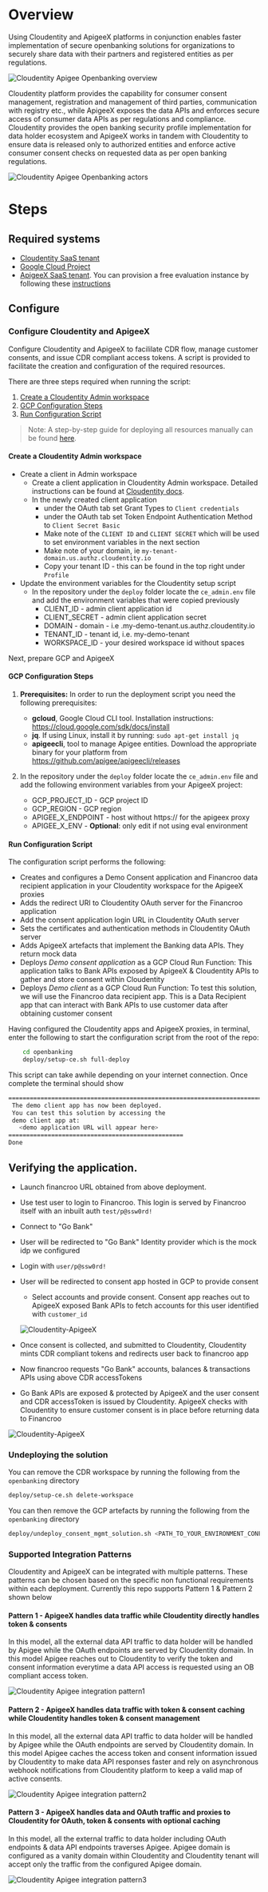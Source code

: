 # Overview

Using Cloudentity and ApigeeX platforms in conjunction enables faster implementation of secure openbanking solutions
for organizations to securely share data with their partners and registered entities as per
regulations.

![Cloudentity Apigee Openbanking overview](./images/ce-apigeex-openbanking-overview.png)

 Cloudentity platform provides the capability for consumer consent management, registration and management of third parties, communication with registry etc., while ApigeeX exposes the data APIs and enforces secure access of consumer data APIs as per regulations and compliance.  Cloudentity provides the open banking security profile implementation for data holder ecosystem and ApigeeX works in tandem with Cloudentity to ensure data is released only to authorized entities and enforce active consumer consent checks on requested data as per open banking regulations.

![Cloudentity Apigee Openbanking actors](./images/ce-apigeex-overview.jpeg)

# Steps

## Required systems

* [Cloudentity SaaS tenant](https://developer.cloudentity.com/get_started/getting_started_with_cloudentity_access_management/)
* [Google Cloud Project](https://cloud.google.com/resource-manager/docs/creating-managing-projects#creating_a_project)
* [ApigeeX SaaS tenant](https://cloud.google.com/apigee). You can provision a free evaluation instance by following these [instructions](https://cloud.google.com/apigee/docs/api-platform/get-started/eval-orgs)

## Configure

### Configure Cloudentity and ApigeeX

Configure Cloudentity and ApigeeX to facililate CDR flow, manage customer consents, and issue CDR compliant
access tokens. A script is provided to facilitate the creation and configuration of the required resources.

There are three steps required when running the script:

1. [Create a Cloudentity Admin workspace](#Create-a-Cloudentity-Admin-workspace)
2. [GCP Configuration Steps](#GCP-Configuration-Steps)
3. [Run Configuration Script](#Run-Configuration-Script)

>Note: A step-by-step guide for deploying all resources manually can be found [here](/openbanking/README_DETAILED.md).

#### Create a Cloudentity Admin workspace

* Create a client in Admin workspace
   * Create a client application in Cloudentity Admin workspace. Detailed instructions can be found at [Cloudentity docs](https://developer.cloudentity.com/howtos/tenant_configuration/adding_workspaces/).
   * In the newly created client application
      * under the OAuth tab set Grant Types to `Client credentials`
      * under the OAuth tab set Token Endpoint Authentication Method to `Client Secret Basic`
      * Make note of the `CLIENT ID` and `CLIENT SECRET` which will be used to set environment variables in the next section
      * Make note of your domain, ie `my-tenant-domain.us.authz.cloudentity.io`
      * Copy your tenant ID - this can be found in the top right under `Profile`
* Update the environment variables for the Cloudentity setup script
   * In the repository under the `deploy` folder locate the `ce_admin.env` file and add the environment variables that were copied previously
      * CLIENT_ID - admin client application id
      * CLIENT_SECRET - admin client application secret
      * DOMAIN - domain - i.e .my-demo-tenant.us.authz.cloudentity.io
      * TENANT_ID - tenant id, i.e. my-demo-tenant
      * WORKSPACE_ID - your desired workspace id without spaces

Next, prepare GCP and ApigeeX

#### GCP Configuration Steps

1. __Prerequisites:__ In order to run the deployment script you need the following prerequisites:
   - __gcloud__, Google Cloud CLI tool. Installation instructions: https://cloud.google.com/sdk/docs/install
   - __jq__. If using Linux, install it by running: `sudo apt-get install jq`
   - __apigeecli__, tool to manage Apigee entities. Download the appropriate binary for your platform from https://github.com/apigee/apigeecli/releases

2. In the repository under the `deploy` folder locate the `ce_admin.env` file and add the following environment variables from your ApigeeX project:
   - GCP_PROJECT_ID - GCP project ID
   - GCP_REGION - GCP region
   - APIGEE_X_ENDPOINT - host without https:// for the apigeex proxy
   - APIGEE_X_ENV - **Optional**: only edit if not using eval environment

#### Run Configuration Script

The configuration script performs the following:
 - Creates and configures a Demo Consent application and Financroo data recipient application in your Cloudentity workspace for the ApigeeX proxies
 - Adds the redirect URI to Cloudentity OAuth server for the Financroo application
 - Add the consent application login URL in Cloudentity OAuth server
 - Sets the certificates and authentication methods in Cloudentity OAuth server
 - Adds ApigeeX artefacts that implement the Banking data APIs. They return mock data
 - Deploys *Demo consent application* as a GCP Cloud Run Function: This application talks to Bank APIs exposed by ApigeeX & Cloudentity APIs to gather and store consent within Cloudentity
 - Deploys *Demo client* as a GCP Cloud Run Function: To test this solution, we will use the Financroo data recipient app. This is a Data Recipient app that can interact with Bank APIs to use customer data after obtaining customer consent

Having configured the Cloudentity apps and ApigeeX proxies, in terminal, enter the following to start the configuration script from the root of the repo:
```bash
    cd openbanking
    deploy/setup-ce.sh full-deploy
```

This script can take awhile depending on your internet connection. Once complete the terminal should show
```bash
===================================================================================================
 The demo client app has now been deployed.
 You can test this solution by accessing the
 demo client app at:
   <demo application URL will appear here>
=================================================
Done
```

## Verifying the application.

* Launch financroo URL obtained from above deployment.

* Use test user to login to Financroo. This login is served by Financroo itself with an inbuilt auth
    `test/p@ssw0rd!`

* Connect to "Go Bank"

* User will be redirected to "Go Bank" Identity provider which is the mock idp we configured

* Login with `user/p@ssw0rd!`

* User will be redirected to consent app hosted in GCP to provide consent
    * Select accounts and provide consent. Consent app reaches out to ApigeeX exposed Bank APIs to fetch accounts for this user identified with `customer_id`

   ![Cloudentity-ApigeeX](./images/ce-cdr-quickstart-consent-page.png)

* Once consent is collected, and submitted to Cloudentity, Cloudentity mints CDR compliant tokens
and redirects user back to financroo  app

* Now financroo requests "Go Bank" accounts, balances & transactions APIs using above CDR accessTokens

* Go Bank APIs are exposed & protected by ApigeeX and the user consent and CDR accessToken is issued by Cloudentity. ApigeeX checks with Cloudentity to ensure customer consent is in place before returning data to Financroo

![Cloudentity-ApigeeX](./images/ce-cdr-quickstart-financroo-app.png)


### Undeploying the solution

You can remove the CDR workspace by running the following from the `openbanking` directory 
```` bash
deploy/setup-ce.sh delete-workspace
````

You can then remove the GCP artefacts by running the following from the `openbanking` directory 
```` bash
deploy/undeploy_consent_mgmt_solution.sh <PATH_TO_YOUR_ENVIRONMENT_CONFIGURATION_FILE>
````

### Supported Integration Patterns

Cloudentity and ApigeeX can be integrated with multiple patterns. These patterns can be chosen based on the specific non functional requirements within each deployment. Currently this repo supports Pattern 1 & Pattern 2 shown below

#### Pattern 1 - ApigeeX handles data traffic while Cloudentity directly handles token & consents

In this model, all the external data API traffic to data holder will be handled by Apigee while the OAuth endpoints are served by Cloudentity domain. In this model Apigee reaches out to Cloudentity to verify the token and consent information everytime a data API access is requested using an OB compliant access token. 

![Cloudentity Apigee integration pattern1](./images/cloudentity-apigee-integration-pattern-1.jpeg)

#### Pattern 2 - ApigeeX handles data traffic with token & consent caching while Cloudentity  handles token & consent management

In this model, all the external data API traffic to data holder will be handled by Apigee while the OAuth endpoints are served by Cloudentity domain. In this model Apigee caches the access token and consent information issued by Cloudentity to make data API responses faster and rely on asynchronous webhook notifications from Cloudentity platform to keep a valid map of active consents. 

![Cloudentity Apigee integration pattern2](./images/cloudentity-apigee-integration-pattern-2.jpeg)


#### Pattern 3 - ApigeeX handles data and OAuth traffic and proxies to Cloudentity for OAuth, token & consents with optional caching

In this model, all the external traffic to data holder including OAuth endpoints & data API endpoints traverses Apigee. Apigee domain is configured as a vanity domain within Cloudentity
and Cloudentity tenant will accept only the traffic from the configured Apigee domain. 

![Cloudentity Apigee integration pattern3](./images/cloudentity-apigee-integration-pattern-3.jpeg)
